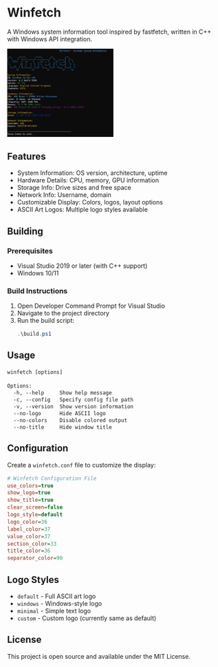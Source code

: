 # Winfetch

A Windows system information tool inspired by fastfetch, written in C++ with Windows API integration.

<img src="Screenshots/Screenshot 2025-09-09 201609.png" width="49%" />

## Features

- System Information: OS version, architecture, uptime
- Hardware Details: CPU, memory, GPU information
- Storage Info: Drive sizes and free space
- Network Info: Username, domain
- Customizable Display: Colors, logos, layout options
- ASCII Art Logos: Multiple logo styles available

## Building

### Prerequisites

- Visual Studio 2019 or later (with C++ support)
- Windows 10/11

### Build Instructions

1. Open Developer Command Prompt for Visual Studio
2. Navigate to the project directory
3. Run the build script:
   ```powershell
   .\build.ps1
   ```

## Usage

```batch
winfetch [options]

Options:
  -h, --help     Show help message
  -c, --config   Specify config file path
  -v, --version  Show version information
  --no-logo      Hide ASCII logo
  --no-colors    Disable colored output
  --no-title     Hide window title
```

## Configuration

Create a `winfetch.conf` file to customize the display:

```ini
# Winfetch Configuration File
use_colors=true
show_logo=true
show_title=true
clear_screen=false
logo_style=default
logo_color=36
label_color=37
value_color=37
section_color=33
title_color=36
separator_color=90
```

## Logo Styles

- `default` - Full ASCII art logo
- `windows` - Windows-style logo
- `minimal` - Simple text logo
- `custom` - Custom logo (currently same as default)

## License

This project is open source and available under the MIT License.
